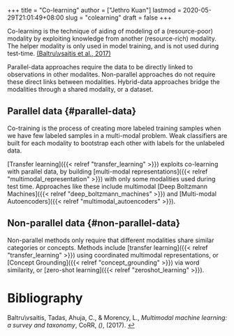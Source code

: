 +++
title = "Co-learning"
author = ["Jethro Kuan"]
lastmod = 2020-05-29T21:01:49+08:00
slug = "colearning"
draft = false
+++

Co-learning is the technique of aiding of modeling of a
(resource-poor) modality by exploiting knowledge from another
(resource-rich) modality. The helper modality is only used in model
training, and is not used during test-time. <a id="fe1ca450aa5e404428b89a0e174b2e99" href="#baltrusaitis17:_multim_machin_learn">(Baltru\vsaitis et al., 2017)</a>

Parallel-data approaches require the data to be directly linked to
observations in other modalites. Non-parallel approaches do not
require these direct links between modalities. Hybrid-data approaches
bridge the modalities through a shared modality, or a dataset.

## Parallel data {#parallel-data}

Co-training is the process of creating more labeled training samples
when we have few labeled samples in a multi-modal problem. Weak
classifiers are built for each modality to bootstrap each other with
labels for the unlabeled data.

[Transfer learning]({{< relref "transfer_learning" >}}) exploits co-learning with parallel data, by building
[multi-modal representations]({{< relref "multimodal_representation" >}}) with only some modalities used during test
time. Approaches like these include multimodal [Deep Boltzmann Machines]({{< relref "deep_boltzmann_machines" >}})
and [Multi-modal Autoencoders]({{< relref "multimodal_autoencoders" >}}).

## Non-parallel data {#non-parallel-data}

Non-parallel methods only require that different modalities share
similar categories or concepts. Methods include [transfer learning]({{< relref "transfer_learning" >}})
using coordinated multimodal representations, or [Concept Grounding]({{< relref "concept_grounding" >}}) via
word similarity, or [zero-shot learning]({{< relref "zeroshot_learning" >}}).

# Bibliography

<a id="baltrusaitis17:_multim_machin_learn" target="_blank">Baltru\vsaitis, Tadas, Ahuja, C., & Morency, L., _Multimodal machine learning: a survey and taxonomy_, CoRR, _()_, (2017). </a> [↩](#fe1ca450aa5e404428b89a0e174b2e99)
